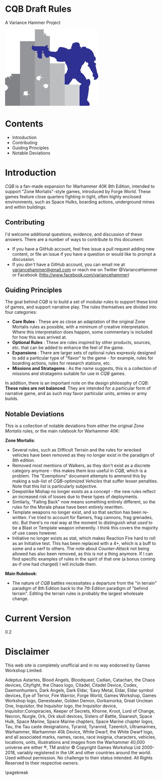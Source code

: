 # CQB Draft Rules #


A Variance Hammer Project


!["Variance Hammer Logo"](https://raw.githubusercontent.com/variancehammer/CQB/master/images/vhlogo.jpg)

# Contents #

* Introduction
* Contributing
* Guiding Principles
* Notable Deviations

# Introduction #

*CQB* is a fan-made expansion for Warhammer 40K 8th Edition, intended to support "Zone Mortalis"-style games, introduced by Forge World. These games feature close quarters fighting in tight, often highly enclosed environments, such as Space Hulks, boarding actions, underground mines and within buildings.

## Contributing ##

I'd welcome additional questions, evidence, and discussion of these answers. There are a number of ways to contribute to this document:

* If you have a GitHub account, feel free issue a pull request adding new content, or file an issue if you have a question or would like to prompt a discussion.
* If you *don't* have a GitHub account, you can email me at variancehammer@gmail.com or reach me on Twitter @VarianceHammer or Facebook (http://www.facebook.com/variancehammer)

## Guiding Principles ##

The goal behind *CQB* is to build a set of modular rules to support these kind of games, and support narrative play. The rules themselves are divided into four categories:

* **Core Rules** : These are as close an adaptation of the original Zone Mortalis rules as possible, with a minimum of creative interpretation. Where this interpretation does happen, some commentary is included for how this was arrived at.
* **Optional Rules** : These are rules inspired by other products, sources, etc. that can be added to enhance the feel of the game.
* **Expansions** : There are larger sets of optional rules expressly designed to add a particular type of "flavor" to the game - for example, rules for boarding actions, rules for research stations, etc.
* **Missions and Stratagems** : As the name suggests, this is a collection of missions and stratagems suitable for use in *CQB* games.

In addition, there is an important note on the design philosophy of *CQB*: **These rules are not balanced**. They are intended for a particular form of narrative game, and as such may favor particular units, armies or army builds.

## Notable Deviations ##
This is a collection of notable deviations from either the original *Zone Mortalis* rules, or the main rulebook for Warhammer 40K:

**Zone Mortalis**: 

* Several rules, such as Difficult Terrain and the rules for wrecked vehicles have been removed as they no longer exist in the paradigm of 8th edition.
* Removed most mentions of Walkers, as they don't exist as a discrete category anymore - this makes them *less* useful in *CQB*, which is a problem. The "Exemptions" document attempts to ammend this by making a sub-list of *CQB*-optimized *Vehicles* that suffer lesser penalties. Note that this list is particularly subjective.
* Deepstrike Mishap no longer exists as a concept - the new rules reflect an increased risk of losses due to these types of deployments.
* Similarly, "Falling Back" now means something entirely different, so the rules for the Morale phase have been entirely rewritten.
* Template weapons no longer exist, and so that section has been re-written. I've tried to account for flamers, frag cannons, frag grenades, etc. But there's no real way at the moment to distinguish what *used* to be a Blast or Template weapon inherently. I think this covers the majority of use cases however.
* Initiative no longer exists as stat, which makes Reaction Fire hard to roll as an Initiative test. This has been replaced with a 4+, which is a buff to some and a nerf to others. The note about *Counter-Attack* not being allowed has also been removed, as this is not a thing anymore. If I can find specific examples of rules in the spirit of that one (a bonus coming as-if one had charged) I will include them.

**Main Rulebook**:

* The nature of *CQB* battles necessitates a departure from the "in terrain" paradigm of 8th Edition back to the 7th Edition paradigm of "behind terrain". Editing the terrain rules is probably the largest wholesale change.

# Current Version
0.2

# Disclaimer

This web site is completely unofficial and in no way endorsed by Games Workshop Limited.

Adeptus Astartes, Blood Angels, Bloodquest, Cadian, Catachan, the Chaos devices, Cityfight, the Chaos logo, Citadel, Citadel Device, Codex, Daemonhunters, Dark Angels, Dark Eldar, ‘Eavy Metal, Eldar, Eldar symbol devices, Eye of Terror, Fire Warrior, Forge World, Games Workshop, Games Workshop logo, Genestealer, Golden Demon, Gorkamorka, Great Unclean One, Inquisitor, the Inquisitor logo, the Inquisitor device, Inquisitor:Conspiracies, Keeper of Secrets, Khorne, Kroot, Lord of Change, Necron, Nurgle, Ork, Ork skull devices, Sisters of Battle, Slaanesh, Space Hulk, Space Marine, Space Marine chapters, Space Marine chapter logos, Tau, the Tau caste designations, Tyranid, Tyrannid, Tzeentch, Ultramarines, Warhammer, Warhammer 40k Device, White Dwarf, the White Dwarf logo, and all associated marks, names, races, race insignia, characters, vehicles, locations, units, illustrations and images from the Warhammer 40,000 universe are either ®, TM and/or © Copyright Games Workshop Ltd 2000-2018, variably registered in the UK and other countries around the world. Used without permission. No challenge to their status intended. All Rights Reserved to their respective owners.

\pagebreak